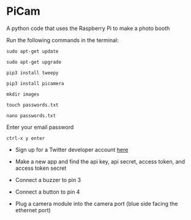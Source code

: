 # PiCam
A python code that uses the Raspberry Pi to make a photo booth

Run the following commands in the terminal:

`sudo apt-get update`

`sudo apt-get upgrade`


`pip3 install tweepy`

`pip3 install picamera`


`mkdir images`

`touch passwords.txt`

`nano passwords.txt`

Enter your email password

`ctrl-x y enter`

* Sign up for a Twitter developer account [here](https://dev.twitter.com)

* Make a new app and find the api key, api secret, access token, and access token secret

* Connect a buzzer to pin 3

* Connect a button to pin 4

* Plug a camera module into the camera port (blue side facing the ethernet port)
